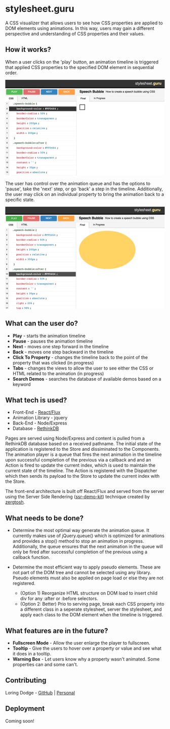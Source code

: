stylesheet.guru
==================================
A CSS visualizer that allows users to see how CSS properties are applied to DOM elements using animations. In this way, users may gain a different perspective and understanding of CSS properties and their values. 

How it works?
-------------
When a user clicks on the 'play' button, an animation timeline is triggered that applied CSS properties to the specified DOM element in sequential order.

![On Demo Load](/screenshots/screenshot1.png?raw=true)

The user has control over the animation queue and has the options to 'pause', take the 'next' step, or go 'back' a step in the timeline. Additionally, the user may click on an individual property to bring the animation back to a specific state.

![In Progress](/screenshots/screenshot2.png?raw=true)

What can the user do?
-------------
- **Play** - starts the animation timeline
- **Pause** - pauses the animation timeline
- **Next** - moves one step forward in the timeline
- **Back** - moves one step backward in the timeline
- **Click To Property** - changes the timeline back to the point of the property that was clicked (in progress)
- **Tabs** - changes the views to allow the user to see either the CSS or HTML related to the animation (in progress)
- **Search Demos** - searches the database of available demos based on a keyword

What tech is used?
-------------
- Front-End - [React/Flux](https://facebook.github.io/react/)
- Animation Library - jquery
- Back-End - Node/Express
- Database - [RethinkDB](http://rethinkdb.com)

Pages are served using Node/Express and content is pulled from a RethinkDB database based on a received pathname. The initial state of the application is registered to the Store and dissiminated to the Components. The animation player is a queue that fires the next animation in the timeline upon successful completion of the previous via a callback and and an Action is fired to update the current index, which is used to maintain the current state of the timeline. The Action is registered with the Dispatcher which then sends its payload to the Store to update the current index with the Store.

The front-end architecture is built off React/Flux and served from the server using the Server Side Rendering ([ssr-demo-kit](https://github.com/zertosh/ssr-demo-kit)) technique created by [zergtosh](https://github.com/zertosh).

What needs to be done?
-------------
- Determine the most optimal way generate the animation queue. It currently makes use of jQuery.queue() which is optimized for animations and provides a stop() method to stop an animation in progress. Additionally, the queue ensures that the next animation in the queue will only be fired after successful completion of the previous using a callback function.

- Determine the most efficient way to apply pseudo elements. These are not part of the DOM tree and cannot be selected using any library. Pseudo elements must also be applied on page load or else they are not registered.
  - (Option 1) Reorganize HTML structure on DOM load to insert child div for any :after or :before selectors.
  - (Option 2: Better) Prio to serving page, break each CSS property into a different class in a seperate stylesheet, server the stylesheet, and apply each class to the DOM element when the timeline is triggered.


What features are in the future?
-------------
- **Fullscreen Mode** - Allow the user enlarge the player to fullscreen.
- **Tooltip** - Give the users to hover over a property or value and see what it does in a tooltip.
- **Warning Box** - Let users know why a property wasn't animated. Some properties can and some can't. 

Contributing
-------------
Loring Dodge - [GitHub](http://github.com/loringdodge/) | [Personal](http://www.loringdodge.com)

Deployment
-------------
Coming soon!
